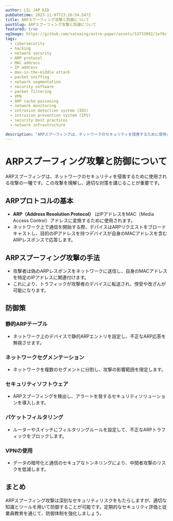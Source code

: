 ```yaml
---
author: LIL JAP KID
pubDatetime: 2023-11-07T23:26:54.547Z
title: ARPスプーフィング攻撃と防御について
postSlug: ARPスプーフィング攻撃と防御について
featured: true
ogImage: https://github.com/satnaing/astro-paper/assets/53733092/1ef0cf03-8137-4d67-ac81-84a032119e3a
tags:
  - cybersecurity
  - hacking
  - network security
  - ARP protocol
  - MAC address
  - IP address
  - man-in-the-middle attack
  - packet sniffing
  - network segmentation
  - security software
  - packet filtering
  - VPN
  - ARP cache poisoning
  - network monitoring
  - intrusion detection system (IDS)
  - intrusion prevention system (IPS)
  - security best practices
  - network infrastructure

description: "ARPスプーフィングは、ネットワークのセキュリティを侵害するために使用される攻撃の一種です。この攻撃を理解し、適切な対策を講じることが重要です。"
---
```


# ARPスプーフィング攻撃と防御について

ARPスプーフィングは、ネットワークのセキュリティを侵害するために使用される攻撃の一種です。この攻撃を理解し、適切な対策を講じることが重要です。

## ARPプロトコルの基本

- **ARP（Address Resolution Protocol）** はIPアドレスをMAC（Media Access Control）アドレスに変換するために使用されます。
- ネットワーク上で通信を開始する際、デバイスはARPリクエストをブロードキャストし、目的のIPアドレスを持つデバイスが自身のMACアドレスを含むARPレスポンスで応答します。

## ARPスプーフィング攻撃の手法

- 攻撃者は偽のARPレスポンスをネットワークに送信し、自身のMACアドレスを特定のIPアドレスに関連付けます。
- これにより、トラフィックが攻撃者のデバイスに転送され、傍受や改ざんが可能になります。

## 防御策

### 静的ARPテーブル

- ネットワーク上のデバイスで静的ARPエントリを設定し、不正なARP応答を無視させます。

### ネットワークセグメンテーション

- ネットワークを複数のセグメントに分割し、攻撃の影響範囲を限定します。

### セキュリティソフトウェア

- ARPスプーフィングを検出し、アラートを発するセキュリティソリューションを導入します。

### パケットフィルタリング

- ルーターやスイッチにフィルタリングルールを設定して、不正なARPトラフィックをブロックします。

### VPNの使用

- データの暗号化と通信のセキュアなトンネリングにより、中間者攻撃のリスクを低減します。

## まとめ

ARPスプーフィング攻撃は深刻なセキュリティリスクをもたらしますが、適切な知識とツールを用いて防御することが可能です。定期的なセキュリティ評価と従業員教育を通じて、防御体制を強化しましょう。
